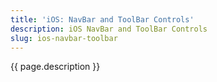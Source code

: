 ```yaml
---
title: 'iOS: NavBar and ToolBar Controls'
description: iOS NavBar and ToolBar Controls
slug: ios-navbar-toolbar
---
```


{{ page.description }}